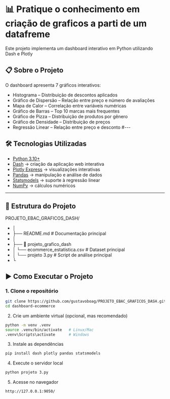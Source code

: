 # 📊 Pratique o conhecimento em criação de graficos a parti de um datafreme

Este projeto implementa um dashboard interativo em Python utilizando Dash e Plotly

## 📋 Sobre o Projeto

O dashboard apresenta 7 gráficos interativos:
- Histograma – Distribuição de descontos aplicados
- Gráfico de Dispersão – Relação entre preço e número de avaliações
- Mapa de Calor – Correlação entre variáveis numéricas
- Gráfico de Barras – Top 10 marcas mais frequentes
- Gráfico de Pizza – Distribuição de produtos por gênero
- Gráfico de Densidade – Distribuição de preços
- Regressão Linear – Relação entre preço e desconto
#---

## 🛠️ Tecnologias Utilizadas

- [Python 3.10+](https://www.python.org/)  
- [Dash](https://dash.plotly.com/) → criação da aplicação web interativa  
- [Plotly Express](https://plotly.com/python/plotly-express/) → visualizações interativas  
- [Pandas](https://pandas.pydata.org/) → manipulação e análise de dados  
- [Statsmodels](https://www.statsmodels.org/stable/index.html) → suporte à regressão linear  
- [NumPy](https://numpy.org/) → cálculos numéricos  

---

## 📁 Estrutura do Projeto
PROJETO_EBAC_GRAFICOS_DASH/
- │
- ├── README.md                  # Documentação principal
- │
- ├── 📂 projeto_grafico_dash
- │   └── ecommerce_estatistica.csv   # Dataset principal
- │   └── projeto 3.py              # Script de análise principal
- └


## ▶️ Como Executar o Projeto

### 1. Clone o repositório
```bash
git clone https://github.com/gustavoboag/PROJETO_EBAC_GRAFICOS_DASH.git
cd dashboard-ecommerce 
```
2. Crie um ambiente virtual (opcional, mas recomendado)
```bash
python -m venv .venv
source .venv/bin/activate   # Linux/Mac
.venv\Scripts\activate      # Windows
```

3. Instale as dependências
```bash
pip install dash plotly pandas statsmodels
```

4. Execute o servidor local
```bash
python projeto 3.py

```
5. Acesse no navegador
```
http://127.0.0.1:9050/
```
